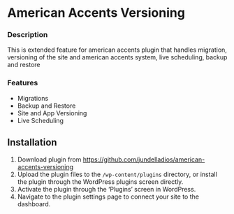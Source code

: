# American Accents Versioning

### Description

This is extended feature for american accents plugin that handles migration, versioning of the site and american accents system, live scheduling, backup and restore

### Features

- Migrations
- Backup and Restore
- Site and App Versioning
- Live Scheduling

## Installation

1. Download plugin from https://github.com/jundelladios/american-accents-versioning
2. Upload the plugin files to the `/wp-content/plugins` directory, or install the plugin through the WordPress plugins screen directly.  
3. Activate the plugin through the ‘Plugins’ screen in WordPress.  
4. Navigate to the plugin settings page to connect your site to the dashboard.  